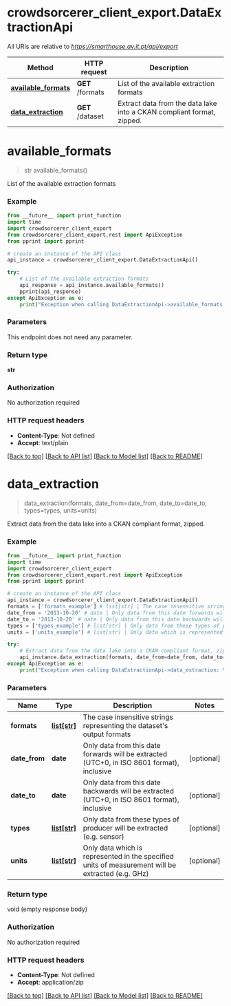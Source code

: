 # crowdsorcerer_client_export.DataExtractionApi

All URIs are relative to *https://smarthouse.av.it.pt/api/export*

Method | HTTP request | Description
------------- | ------------- | -------------
[**available_formats**](DataExtractionApi.md#available_formats) | **GET** /formats | List of the available extraction formats
[**data_extraction**](DataExtractionApi.md#data_extraction) | **GET** /dataset | Extract data from the data lake into a CKAN compliant format, zipped.

# **available_formats**
> str available_formats()

List of the available extraction formats

### Example
```python
from __future__ import print_function
import time
import crowdsorcerer_client_export
from crowdsorcerer_client_export.rest import ApiException
from pprint import pprint

# create an instance of the API class
api_instance = crowdsorcerer_client_export.DataExtractionApi()

try:
    # List of the available extraction formats
    api_response = api_instance.available_formats()
    pprint(api_response)
except ApiException as e:
    print("Exception when calling DataExtractionApi->available_formats: %s\n" % e)
```

### Parameters
This endpoint does not need any parameter.

### Return type

**str**

### Authorization

No authorization required

### HTTP request headers

 - **Content-Type**: Not defined
 - **Accept**: text/plain

[[Back to top]](#) [[Back to API list]](../README.md#documentation-for-api-endpoints) [[Back to Model list]](../README.md#documentation-for-models) [[Back to README]](../README.md)

# **data_extraction**
> data_extraction(formats, date_from=date_from, date_to=date_to, types=types, units=units)

Extract data from the data lake into a CKAN compliant format, zipped.

### Example
```python
from __future__ import print_function
import time
import crowdsorcerer_client_export
from crowdsorcerer_client_export.rest import ApiException
from pprint import pprint

# create an instance of the API class
api_instance = crowdsorcerer_client_export.DataExtractionApi()
formats = ['formats_example'] # list[str] | The case insensitive strings representing the dataset's output formats
date_from = '2013-10-20' # date | Only data from this date forwards will be extracted (UTC+0, in ISO 8601 format), inclusive (optional)
date_to = '2013-10-20' # date | Only data from this date backwards will be extracted (UTC+0, in ISO 8601 format), inclusive (optional)
types = ['types_example'] # list[str] | Only data from these types of producer will be extracted (e.g. sensor) (optional)
units = ['units_example'] # list[str] | Only data which is represented in the specified units of measurement will be extracted (e.g. GHz) (optional)

try:
    # Extract data from the data lake into a CKAN compliant format, zipped.
    api_instance.data_extraction(formats, date_from=date_from, date_to=date_to, types=types, units=units)
except ApiException as e:
    print("Exception when calling DataExtractionApi->data_extraction: %s\n" % e)
```

### Parameters

Name | Type | Description  | Notes
------------- | ------------- | ------------- | -------------
 **formats** | [**list[str]**](str.md)| The case insensitive strings representing the dataset&#x27;s output formats | 
 **date_from** | **date**| Only data from this date forwards will be extracted (UTC+0, in ISO 8601 format), inclusive | [optional] 
 **date_to** | **date**| Only data from this date backwards will be extracted (UTC+0, in ISO 8601 format), inclusive | [optional] 
 **types** | [**list[str]**](str.md)| Only data from these types of producer will be extracted (e.g. sensor) | [optional] 
 **units** | [**list[str]**](str.md)| Only data which is represented in the specified units of measurement will be extracted (e.g. GHz) | [optional] 

### Return type

void (empty response body)

### Authorization

No authorization required

### HTTP request headers

 - **Content-Type**: Not defined
 - **Accept**: application/zip

[[Back to top]](#) [[Back to API list]](../README.md#documentation-for-api-endpoints) [[Back to Model list]](../README.md#documentation-for-models) [[Back to README]](../README.md)

